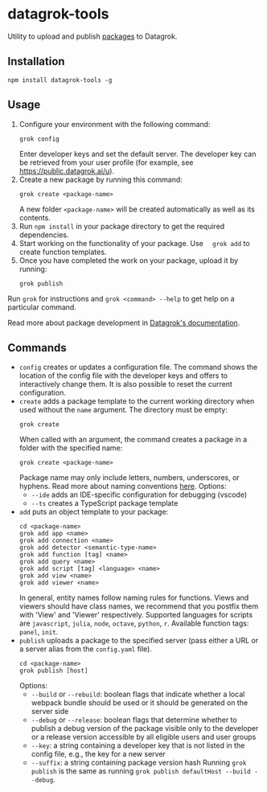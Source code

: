 # datagrok-tools

Utility to upload and publish [packages](https://datagrok.ai/help/develop/develop#packages) to Datagrok.

## Installation

```
npm install datagrok-tools -g
```

## Usage

1. Configure your environment with the following command:  
    ```
    grok config
    ```
    Enter developer keys and set the default server. The developer key can be retrieved from your user profile (for example, see https://public.datagrok.ai/u).
2. Create a new package by running this command:
    ```
    grok create <package-name>
    ```
    A new folder `<package-name>` will be created automatically as well as its contents.
3. Run `npm install` in your package directory to get the required dependencies.
4. Start working on the functionality of your package. Use `  grok add` to create function templates.
5. Once you have completed the work on your package, upload it by running:
    ```
    grok publish
    ```

Run `grok` for instructions and `grok <command> --help` to get help on a particular command.

Read more about package development in [Datagrok's documentation](https://datagrok.ai/help/develop/develop).

## Commands

- `config` creates or updates a configuration file.
  The command shows the location of the config file with the developer keys and offers to interactively change them.
  It is also possible to reset the current configuration.
- `create` adds a package template to the current working directory when used without the `name` argument.
  The directory must be empty:
  ```
  grok create
  ```
  When called with an argument, the command creates a package in a folder with the specified name:
  ```
  grok create <package-name>
  ```
  Package name may only include letters, numbers, underscores, or hyphens.
  Read more about naming conventions [here](https://datagrok.ai/help/develop/develop#naming-conventions).
  Options:
    - `--ide` adds an IDE-specific configuration for debugging (vscode)
    - `--ts` creates a TypeScript package template
- `add` puts an object template to your package:
  ```
  cd <package-name>
  grok add app <name>
  grok add connection <name>
  grok add detector <semantic-type-name>
  grok add function [tag] <name>
  grok add query <name>
  grok add script [tag] <language> <name>
  grok add view <name>
  grok add viewer <name>
  ```
  In general, entity names follow naming rules for functions. Views and viewers should have class names,
  we recommend that you postfix them with 'View' and 'Viewer' respectively.
  Supported languages for scripts are `javascript`, `julia`, `node`, `octave`, `python`, `r`.
  Available function tags: `panel`, `init`.
- `publish` uploads a package to the specified server (pass either a URL or a server alias from the `config.yaml` file).
  ```
  cd <package-name>
  grok publish [host]
  ```
  Options:
    - `--build` or `--rebuild`: boolean flags that indicate whether a local webpack bundle should be used
    or it should be generated on the server side
    - `--debug` or `--release`: boolean flags that determine whether to publish a debug version of the package
    visible only to the developer or a release version accessible by all eligible users and user groups
    - `--key`: a string containing a developer key that is not listed in the config file, e.g., the key for a new server
    - `--suffix`: a string containing package version hash
  Running `grok publish` is the same as running `grok publish defaultHost --build --debug`.
